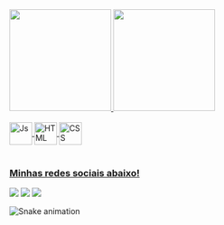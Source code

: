 <div>
  <a href="https://github.com/eusouch">
  <img height="180em" src="https://github-readme-stats.vercel.app/api?username=eusouch&show_icons=true&theme=radical&include_all_commits=true&count_private=true"/>
  <img height="180em" src="https://github-readme-stats.vercel.app/api/top-langs/?username=eusouch&layout=compact&langs_count=6&theme=radical"/>
</div>
<div style="display: inline_block"><br>
  <img align="center" alt="Js" height="40" width="40" src="https://cdn.jsdelivr.net/gh/devicons/devicon/icons/javascript/javascript-original.svg">
  <img align="center" alt="HTML" height="40" width="40" src="https://cdn.jsdelivr.net/gh/devicons/devicon/icons/html5/html5-original.svg">
  <img align="center" alt="CSS" height="40" width="40" src="https://cdn.jsdelivr.net/gh/devicons/devicon/icons/css3/css3-original.svg">
</div>
 
 <br>
 
  ### Minhas redes sociais abaixo!
 
<div> 
  <a href="https://instagram.com/eusouoch" target="_blank"><img src="https://img.shields.io/badge/-Instagram-%23E4405F?style=for-the-badge&logo=instagram&logoColor=white" target="_blank"></a>
  <a href = "mailto:chs.zera@gmail.com"><img src="https://img.shields.io/badge/-Gmail-%23333?style=for-the-badge&logo=gmail&logoColor=white" target="_blank"></a>
  <a href="https://www.linkedin.com/in/eusouch" target="_blank"><img src="https://img.shields.io/badge/-LinkedIn-%230077B5?style=for-the-badge&logo=linkedin&logoColor=white" target="_blank"></a>
 
  ![Snake animation](https://github.com/eusouch/eusouch/blob/output/github-contribution-grid-snake.svg)

</div>
